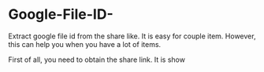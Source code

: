 # Google-File-ID-
Extract google file id from the share like. It is easy for couple item. However, this can help you when you have a lot of items. 


First of all, you need to obtain the share link. It is show 
